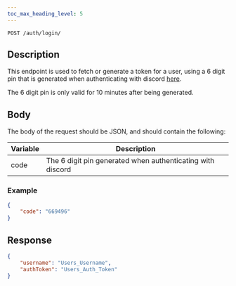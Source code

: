 ```yaml
---
toc_max_heading_level: 5
---
```


```
POST /auth/login/
```

## Description

This endpoint is used to fetch or generate a token for a user, using a 6 digit pin that is generated when authenticating with discord [here](https://api.kocity.xyz/web/discord).

The 6 digit pin is only valid for 10 minutes after being generated. 

## Body

The body of the request should be JSON, and should contain the following:

| Variable | Description |
| -------- | -------- |
| code     | The 6 digit pin generated when authenticating with discord |

### Example

```json
{
    "code": "669496"
}
```

## Response

```json
{
    "username": "Users_Username",
    "authToken": "Users_Auth_Token"
}
```